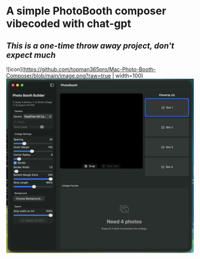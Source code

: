 # A simple PhotoBooth composer vibecoded with chat-gpt
## _This is a one-time throw away project, don't expect much_

![icon](https://github.com/topman365pro/Mac-Photo-Booth-Composer/blob/main/image.png?raw=true | width=100)
![Screenshoot](https://github.com/topman365pro/Mac-Photo-Booth-Composer/blob/main/ss.png?raw=true)

